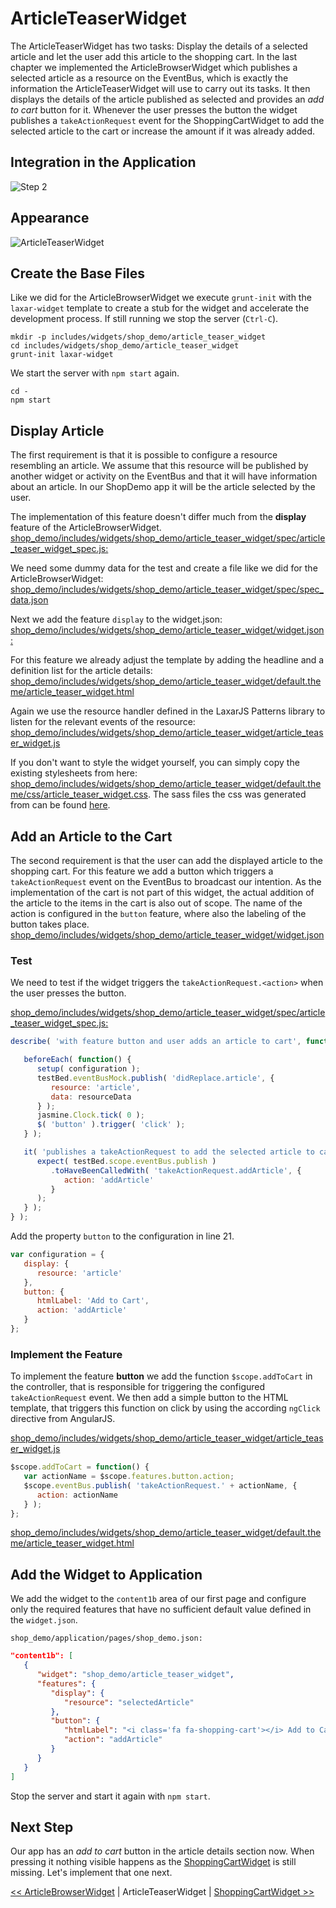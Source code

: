 # ArticleTeaserWidget
The ArticleTeaserWidget has two tasks:
Display the details of a selected article and let the user add this article to the shopping cart.
In the last chapter we implemented the ArticleBrowserWidget which publishes a selected article as a resource on the EventBus, which is exactly the information the ArticleTeaserWidget will use to carry out its tasks.
It then displays the details of the article published as selected and provides an *add to cart* button for it.
Whenever the user presses the button the widget publishes a `takeActionRequest` event for the ShoppingCartWidget to add the selected article to the cart or increase the amount if it was already added.

## Integration in the Application
![Step 2](img/step2.png)  

## Appearance
![ArticleTeaserWidget](img/article_teaser_widget.png)  

## Create the Base Files
Like we did for the ArticleBrowserWidget we execute `grunt-init` with the `laxar-widget` template to create a stub for the widget and accelerate the development process.
If still running we stop the server (`Ctrl-C`).

```shell
mkdir -p includes/widgets/shop_demo/article_teaser_widget
cd includes/widgets/shop_demo/article_teaser_widget
grunt-init laxar-widget
```

We start the server with `npm start` again.
```shell
cd -
npm start
```

## Display Article
The first requirement is that it is possible to configure a resource resembling an article.
We assume that this resource will be published by another widget or activity on the EventBus and that it will have information about an article.
In our ShopDemo app it will be the article selected by the user.

The implementation of this feature doesn't differ much from the **display** feature of the ArticleBrowserWidget.
[shop_demo/includes/widgets/shop_demo/article_teaser_widget/spec/article_teaser_widget_spec.js:](../../includes/widgets/shop_demo/article_teaser_widget/spec/article_teaser_widget_spec.js)

We need some dummy data for the test and create a file like we did for the ArticleBrowserWidget:
[shop_demo/includes/widgets/shop_demo/article_teaser_widget/spec/spec_data.json](../../includes/widgets/shop_demo/article_teaser_widget/spec/spec_data.json)

Next we add the feature `display` to the widget.json:
[shop_demo/includes/widgets/shop_demo/article_teaser_widget/widget.json:](../../includes/widgets/shop_demo/article_teaser_widget/widget.json)

For this feature we already adjust the template by adding the headline and a definition list for the article details:
[shop_demo/includes/widgets/shop_demo/article_teaser_widget/default.theme/article_teaser_widget.html](../../includes/widgets/shop_demo/article_teaser_widget/default.theme/article_teaser_widget.html)

Again we use the resource handler defined in the LaxarJS Patterns library to listen for the relevant events of the resource:
[shop_demo/includes/widgets/shop_demo/article_teaser_widget/article_teaser_widget.js](../../includes/widgets/shop_demo/article_teaser_widget/article_teaser_widget.js#L24)  

If you don't want to style the widget yourself, you can simply copy the existing stylesheets from here: [shop_demo/includes/widgets/shop_demo/article_teaser_widget/default.theme/css/article_teaser_widget.css](../../includes/widgets/shop_demo/article_teaser_widget/default.theme/css/article_teaser_widget.css).
The sass files the css was generated from can be found [here](../../includes/widgets/shop_demo/article_teaser_widget/default.theme/scss/article_teaser_widget.scss).

## Add an Article to the Cart
The second requirement is that the user can add the displayed article to the shopping cart.
For this feature we add a button which triggers a `takeActionRequest` event on the EventBus to broadcast our intention.
As the implementation of the cart is not part of this widget, the actual addition of the article to the items in the cart is also out of scope.
The name of the action is configured in the `button` feature, where also the labeling of the button takes place.
[shop_demo/includes/widgets/shop_demo/article_teaser_widget/widget.json](../../includes/widgets/shop_demo/article_teaser_widget/widget.json#L58)

### Test
We need to test if the widget triggers the `takeActionRequest.<action>` when the user presses the button.

[shop_demo/includes/widgets/shop_demo/article_teaser_widget/spec/article_teaser_widget_spec.js:](../../includes/widgets/shop_demo/article_teaser_widget/spec/article_teaser_widget_spec.js#L106)
```javascript
describe( 'with feature button and user adds an article to cart', function() {

   beforeEach( function() {
      setup( configuration );
      testBed.eventBusMock.publish( 'didReplace.article', {
         resource: 'article',
         data: resourceData
      } );
      jasmine.Clock.tick( 0 );
      $( 'button' ).trigger( 'click' );
   } );

   it( 'publishes a takeActionRequest to add the selected article to cart', function() {
      expect( testBed.scope.eventBus.publish )
         .toHaveBeenCalledWith( 'takeActionRequest.addArticle', {
            action: 'addArticle'
         }
      );
   } );
} );
```

Add the property `button` to the configuration in line 21.
```javascript
var configuration = {
   display: {
      resource: 'article'
   },
   button: {
      htmlLabel: 'Add to Cart',
      action: 'addArticle'
   }
};
```

### Implement the Feature
To implement the feature **button** we add the function `$scope.addToCart` in the controller, that is responsible for triggering the configured `takeActionRequest` event.
We then add a simple button to the HTML template, that triggers this function on click by using the according `ngClick` directive from AngularJS.

[shop_demo/includes/widgets/shop_demo/article_teaser_widget/article_teaser_widget.js](../../includes/widgets/shop_demo/article_teaser_widget/article_teaser_widget.js#L26)  

```javascript
$scope.addToCart = function() {
   var actionName = $scope.features.button.action;
   $scope.eventBus.publish( 'takeActionRequest.' + actionName, {
      action: actionName
   } );
};
```

[shop_demo/includes/widgets/shop_demo/article_teaser_widget/default.theme/article_teaser_widget.html](../../includes/widgets/shop_demo/article_teaser_widget/default.theme/article_teaser_widget.html#L25)

## Add the Widget to Application
We add the widget to the `content1b` area of our first page and configure only the required features that have no sufficient default value defined in the `widget.json`.

`shop_demo/application/pages/shop_demo.json:`
```json
"content1b": [
   {
      "widget": "shop_demo/article_teaser_widget",
      "features": {
         "display": {
            "resource": "selectedArticle"
         },
         "button": {
            "htmlLabel": "<i class='fa fa-shopping-cart'></i> Add to Cart",
            "action": "addArticle"
         }
      }
   }
]
```

Stop the server and start it again with `npm start`.

## Next Step
Our app has an *add to cart* button in the article details section now.
When pressing it nothing visible happens as the [ShoppingCartWidget](shopping_cart_widget.md) is still missing.
Let's implement that one next.


[<< ArticleBrowserWidget](article_browser_widget.md) | ArticleTeaserWidget | [ShoppingCartWidget >>](shopping_cart_widget.md)

